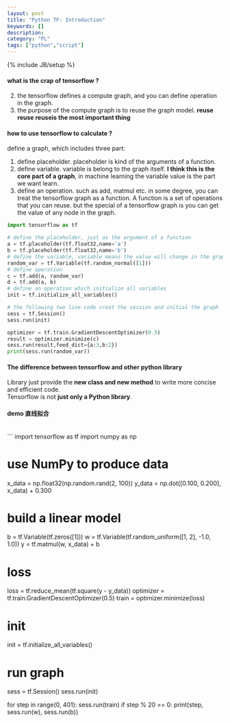 ```yaml
---
layout: post
title: "Python TF: Introduction"
keywords: []
description: 
category: "PL"
tags: ["python","script"]
---
```

{% include JB/setup %}

#### what is the crap of tensorflow ?
2. the tensorflow defines a compute graph, and you can define operation in the graph.
3. the purpose of the compute graph is to reuse the graph model. **reuse reuse reuseis the most important thing**


#### how to use tensorflow to calculate ?

define a graph, which includes three part:
1. define placeholder. placeholder is kind of the arguments of a function.
2. define variable. variable is belong to the graph itself. **I think this is the core part of a graph**, in machine learning the variable value
is the part we want learn.
3. define an operation. such as add, matmul etc.
in some degree, you can treat the tensorflow graph as a function. A function is a set of operations that you can reuse. but the special of a tensorflow
graph is you can get the value of any node in the graph.

```python
import tensorflow as tf

# define the placeholder, just as the argument of a function
a = tf.placeholder(tf.float32,name='a')
b = tf.placeholder(tf.float32,name='b')
# define the variable, variable means the value will change in the graph
random_var = tf.Variable(tf.random_normal([1]))
# define operation
c = tf.add(a, random_var)
d = tf.add(a, b)
# define an operation which initialize all variables
init = tf.initialize_all_variables()

# the following two line code creat the session and initial the graph
sess = tf.Session()
sess.run(init)

optimizer = tf.train.GradientDescentOptimizer(0.5)
result = optimizer.minimize(c)
sess.run(result,feed_dict={a:3,b:2})
print(sess.run(random_var))

```

####  The difference between tensorflow and other python library
Library just provide the **new class and new method** to write more concise and efficient code. <br />
Tensorflow is not **just only a Python library**.


<h4>demo 直线拟合</h4><br/>
```
import tensorflow as tf
import numpy as np

# use NumPy to produce data
x_data = np.float32(np.random.rand(2, 100))
y_data = np.dot([0.100, 0.200], x_data) + 0.300

# build a linear model
b = tf.Variable(tf.zeros([1]))
w = tf.Variable(tf.random_uniform([1, 2], -1.0, 1.0))
y = tf.matmul(w, x_data) + b

# loss
loss = tf.reduce_mean(tf.square(y - y_data))
optimizer = tf.train.GradientDescentOptimizer(0.5)
train = optimizer.minimize(loss)

# init

init = tf.initialize_all_variables()


# run graph
sess = tf.Session()
sess.run(init)

for step in range(0, 401):
    sess.run(train)
    if step % 20 == 0:
        print(step, sess.run(w), sess.run(b))

```
